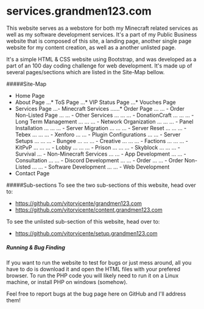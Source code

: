 # services.grandmen123.com

This website serves as a webstore for both my Minecraft related services as well as my software development services. It's a part of my Public Business website that is composed of this site, a landing page, another single page website for my content creation, as well as a another unlisted page.

It's a simple HTML & CSS website using Bootstrap, and was developed as a part of an 100 day coding challenge for web development. It's made up of several pages/sections which are listed in the Site-Map bellow.

#####Site-Map
- Home Page
- About Page
...* ToS Page
...* VIP Status Page
...* Vouches Page
- Services Page
...- Minecraft Services
......* Order Page
... ... - Order Non-Listed Page
... ... - Other Services
... ... ... - DonationCraft
... ... ... - Long Term Management
... ... ... - Network Organization
... ... ... - Panel Installation
... ... ... - Server Migration
... ... ... - Server Reset
... ... ... - Tebex
... ... ... - Xenforo
... ... - Plugin Configurations
... ... - Server Setups
... ... ... - Bungee
... ... ... - Creative
... ... ... - Factions
... ... ... - KitPvP
... ... ... - Lobby
... ... ... - Prison
... ... ... - Skyblock
... ... ... - Survival
... - Non-Minecraft Services
... ... - App Development
... ... - Consultation
... ... - Discord Development
... ... - Order
... ... - Order Non-Listed
... ... - Software Development
... ... - Web Development
- Contact Page

#####Sub-sections
To see the two sub-sections of this website, head over to:
- https://github.com/vitorvicente/grandmen123.com
- https://github.com/vitorvicente/content.grandmen123.com

To see the unlisted sub-section of this website, head over to:
- https://github.com/vitorvicente/setup.grandmen123.com


##### Running & Bug Finding
If you want to run the website to test for bugs or just mess around, all you have to do is download it and open the HTML files with your prefered browser. To run the PHP code you will likely need to run it on a Linux machine, or install PHP on windows (somehow).

Feel free to report bugs at the bug page here on GitHub and I'll address them!

